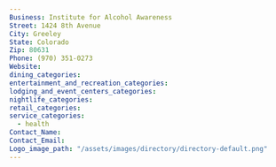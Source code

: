 ```yaml
---
Business: Institute for Alcohol Awareness
Street: 1424 8th Avenue
City: Greeley
State: Colorado
Zip: 80631
Phone: (970) 351-0273
Website:
dining_categories:
entertainment_and_recreation_categories:
lodging_and_event_centers_categories:
nightlife_categories:
retail_categories:
service_categories:
  - health
Contact_Name:
Contact_Email:
Logo_image_path: "/assets/images/directory/directory-default.png"
---
```



